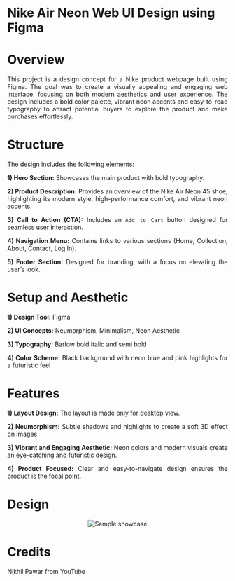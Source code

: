 # Nike Air Neon Web UI Design using Figma

<div align = "justify">

# Overview

This project is a design concept for a Nike product webpage built using Figma. The goal was to create a visually appealing and engaging web interface, focusing on both modern aesthetics and user experience. The design includes a bold color palette, vibrant neon accents and easy-to-read typography to attract potential buyers to explore the product and make purchases effortlessly.

# Structure

The design includes the following elements:

**1) Hero Section:** Showcases the main product with bold typography.
   
**2) Product Description:** Provides an overview of the Nike Air Neon 45 shoe, highlighting its modern style, high-performance comfort, and vibrant neon accents.
   
**3) Call to Action (CTA):** Includes an `Add to Cart` button designed for seamless user interaction.
   
**4) Navigation Menu:** Contains links to various sections (Home, Collection, About, Contact, Log In).
   
**5) Footer Section:** Designed for branding, with a focus on elevating the user’s look.
   
# Setup and Aesthetic

**1) Design Tool:** Figma
   
**2) UI Concepts:** Neumorphism, Minimalism, Neon Aesthetic
   
**3) Typography:** Barlow bold italic and semi bold
   
**4) Color Scheme:** Black background with neon blue and pink highlights for a futuristic feel

# Features

**1) Layout Design:** The layout is made only for desktop view.
   
**2) Neumorphism:** Subtle shadows and highlights to create a soft 3D effect on images.
   
**3) Vibrant and Engaging Aesthetic:** Neon colors and modern visuals create an eye-catching and futuristic design.
   
**4) Product Focused:** Clear and easy-to-navigate design ensures the product is the focal point.

</div>

# Design

<p align = "center">
    <img src= "https://github.com/user-attachments/assets/38c2fafc-fddc-4f96-8b9a-abf3c52240ec" alt = "Sample showcase" />
</p>

# Credits

Nikhil Pawar from YouTube
